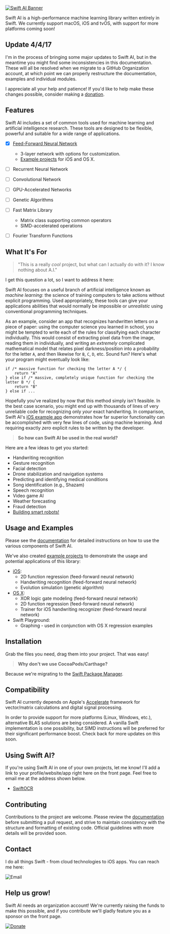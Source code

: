 [![Swift AI Banner](https://github.com/collinhundley/Swift-AI/blob/master/SiteAssets/Banner.png?raw=true)](https://github.com/collinhundley/Swift-AI#care-enough-to-donate)

Swift AI is a high-performance machine learning library written entirely in Swift.
We currently support macOS, iOS and tvOS, with support for more platforms coming soon!

## Update 4/4/17
I'm in the process of bringing some major updates to Swift AI, but in the meantime you might find some inconsistencies in this documentation. These will all be resolved when we migrate to a GitHub Organization account, at which point we can properly restructure the documentation, examples and individual modules.

I appreciate all your help and patience! If you'd like to help make these changes possible, consider making a [donation](https://github.com/collinhundley/Swift-AI#care-enough-to-donate).


## Features
Swift AI includes a set of common tools used for machine learning and artificial intelligence research. These tools are designed to be flexible, powerful and suitable for a wide range of applications.

- [x] [Feed-Forward Neural Network](https://github.com/collinhundley/Swift-AI/blob/master/Documentation/NeuralNet.md#multi-layer-feed-forward-neural-network)
    * 3-layer network with options for customization.
    * [Example projects](https://github.com/collinhundley/Swift-AI/tree/master/Examples#swift-ai-examples) for iOS and OS X.
- [ ] Recurrent Neural Network
- [ ] Convolutional Network
- [ ] GPU-Accelerated Networks
- [ ] Genetic Algorithms
- [ ] Fast Matrix Library
    * Matrix class supporting common operators
    * SIMD-accelerated operations
- [ ] Fourier Transform Functions


## What It's For

> "This is a really *cool* project, but what can I actually do with it? I know nothing about A.I."

I get this question a lot, so I want to address it here:

Swift AI focuses on a useful branch of artificial intelligence known as *machine learning*: the science of training computers to take actions without explicit programming. Used appropriately, these tools can give your applications abilities that would normally be impossible or *unrealistic* using conventional programming techniques.

As an example, consider an app that recognizes handwritten letters on a piece of paper: using the computer science you learned in school, you might be tempted to write each of the rules for classifying each character individually. This would consist of extracting pixel data from the image, reading them in individually, and writing an *extremely* complicated mathematical model that relates pixel darkness/position into a probability for the letter `A`, and then likewise for `B`, `C`, `D`, etc. Sound fun? Here's what your program might eventually look like:

```
if /* massive function for checking the letter A */ {
    return "A"
} else if /* massive, completely unique function for checking the letter B */ { 
    return "B"
} else if ...
```

Hopefully you've realized by now that this method simply isn't feasible. In the best case scenario, you might end up with thousands of lines of very unreliable code for recognizing only *your* exact handwriting. In comparison, Swift AI's [iOS example app](https://github.com/collinhundley/Swift-AI/tree/master/Examples#ios) demonstrates how far superior functionality can be accomplished with very few lines of code, using machine learning. And requiring exactly *zero* explicit rules to be written by the developer.

>**So how can Swift AI be used in the real world?**

Here are a few ideas to get you started:
- Handwriting recognition
- Gesture recognition
- Facial detection
- Drone stabilization and navigation systems
- Predicting and identifying medical conditions
- Song identification (e.g., Shazam)
- Speech recognition
- Video game AI
- Weather forecasting
- Fraud detection
- [Building smart robots!](https://www.youtube.com/watch?v=99DOwLcbKl8)


## Usage and Examples

Please see the [documentation](https://github.com/collinhundley/Swift-AI/tree/master/Documentation) for detailed instructions on how to use the various components of Swift AI.

We've also created [example projects](https://github.com/collinhundley/Swift-AI/tree/master/Documentation/Examples.md) to demonstrate the usage and potential applications of this library:
- [iOS](https://github.com/collinhundley/Swift-AI/tree/master/Documentation/Examples.md#ios):
    * 2D function regression (feed-forward neural network)
    * Handwriting recognition (feed-forward neural network)
    * Evolution simulation (genetic algorithm)
- [OS X](https://github.com/collinhundley/Swift-AI/tree/master/Documentation/Examples#os-x):
    * XOR logic gate modeling (feed-forward neural network)
    * 2D function regression (feed-forward neural network)
    * Trainer for iOS handwriting recognizer (feed-forward neural network)
- Swift Playground:
    * Graphing - used in conjunction with OS X regression examples


## Installation
Grab the files you need, drag them into your project. That was easy!

>**Why don't we use CocoaPods/Carthage?**

Because we're migrating to the [Swift Package Manager](https://swift.org/package-manager/).

## Compatibility
Swift AI currently depends on Apple's [Accelerate](https://developer.apple.com/library/mac/documentation/Accelerate/Reference/AccelerateFWRef/) framework for vector/matrix calculations and digital signal processing.

In order to provide support for more platforms (Linux, Windows, etc.), alternative BLAS solutions are being considered. A vanilla Swift implementation is one possibility, but SIMD instructions will be preferred for their significant performance boost. Check back for more updates on this soon.

## Using Swift AI?
If you're using Swift AI in one of your own projects, let me know! I'll add a link to your profile/website/app right here on the front page. Feel free to email me at the address shown below.

- [SwiftOCR](https://github.com/garnele007/SwiftOCR)

## Contributing
Contributions to the project are welcome. Please review the [documentation](https://github.com/collinhundley/Swift-AI/tree/master/Documentation) before submitting a pull request, and strive to maintain consistency with the structure and formatting of existing code. Official guidelines with more details will be provided soon.

## Contact
I do all things Swift - from cloud technologies to iOS apps. You can reach me here:

![Email](https://github.com/collinhundley/Swift-AI/blob/master/SiteAssets/Email.png?raw=true)

## Help us grow!

Swift AI needs an organization account! We're currently raising the funds to make this possible, and if you contribute we'll gladly feature you as a sponsor on the front page.

[![Donate](https://github.com/collinhundley/Swift-AI/blob/master/SiteAssets/DonateButton.png?raw=true)](https://www.paypal.com/cgi-bin/webscr?cmd=_donations&business=3FCBZ7MXZJFG2&lc=US&item_name=Swift%20AI&currency_code=USD&bn=PP%2dDonationsBF%3aDonateButton%2epng%3fraw%3dtrue%3aNonHosted)


